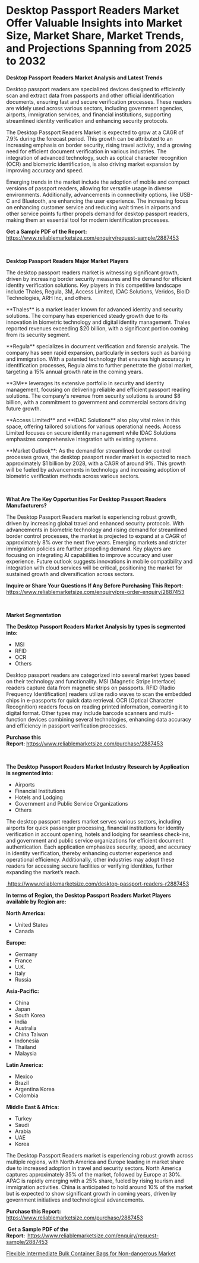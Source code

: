 <p><h1>Desktop Passport Readers Market Offer Valuable Insights into Market Size, Market Share, Market Trends, and Projections Spanning from 2025 to 2032</h1></p><p><strong>Desktop Passport Readers Market Analysis and Latest Trends</strong></p>
<p><p>Desktop passport readers are specialized devices designed to efficiently scan and extract data from passports and other official identification documents, ensuring fast and secure verification processes. These readers are widely used across various sectors, including government agencies, airports, immigration services, and financial institutions, supporting streamlined identity verification and enhancing security protocols.</p><p>The Desktop Passport Readers Market is expected to grow at a CAGR of 7.9% during the forecast period. This growth can be attributed to an increasing emphasis on border security, rising travel activity, and a growing need for efficient document verification in various industries. The integration of advanced technology, such as optical character recognition (OCR) and biometric identification, is also driving market expansion by improving accuracy and speed.</p><p>Emerging trends in the market include the adoption of mobile and compact versions of passport readers, allowing for versatile usage in diverse environments. Additionally, advancements in connectivity options, like USB-C and Bluetooth, are enhancing the user experience. The increasing focus on enhancing customer service and reducing wait times in airports and other service points further propels demand for desktop passport readers, making them an essential tool for modern identification processes.</p></p>
<p><strong>Get a Sample PDF of the Report:&nbsp;</strong> <a href="https://www.reliablemarketsize.com/enquiry/request-sample/2887453?utm_campaign=2808&utm_medium=2&utm_source=Github&utm_content=ia&utm_term=14032025&utm_id=desktop-passport-readers">https://www.reliablemarketsize.com/enquiry/request-sample/2887453</a></p>
<p>&nbsp;</p>
<p><strong>Desktop Passport Readers Major Market Players</strong></p>
<p><p>The desktop passport readers market is witnessing significant growth, driven by increasing border security measures and the demand for efficient identity verification solutions. Key players in this competitive landscape include Thales, Regula, 3M, Access Limited, IDAC Solutions, Veridos, BioID Technologies, ARH Inc, and others.</p><p>**Thales** is a market leader known for advanced identity and security solutions. The company has experienced steady growth due to its innovation in biometric technology and digital identity management. Thales reported revenues exceeding $20 billion, with a significant portion coming from its security segment.</p><p>**Regula** specializes in document verification and forensic analysis. The company has seen rapid expansion, particularly in sectors such as banking and immigration. With a patented technology that ensures high accuracy in identification processes, Regula aims to further penetrate the global market, targeting a 15% annual growth rate in the coming years.</p><p>**3M** leverages its extensive portfolio in security and identity management, focusing on delivering reliable and efficient passport reading solutions. The company's revenue from security solutions is around $8 billion, with a commitment to government and commercial sectors driving future growth.</p><p>**Access Limited** and **IDAC Solutions** also play vital roles in this space, offering tailored solutions for various operational needs. Access Limited focuses on secure identity management while IDAC Solutions emphasizes comprehensive integration with existing systems.</p><p>**Market Outlook**: As the demand for streamlined border control processes grows, the desktop passport reader market is expected to reach approximately $1 billion by 2028, with a CAGR of around 9%. This growth will be fueled by advancements in technology and increasing adoption of biometric verification methods across various sectors.</p></p>
<p>&nbsp;</p>
<p><strong>What Are The Key Opportunities For Desktop Passport Readers Manufacturers?</strong></p>
<p><p>The Desktop Passport Readers market is experiencing robust growth, driven by increasing global travel and enhanced security protocols. With advancements in biometric technology and rising demand for streamlined border control processes, the market is projected to expand at a CAGR of approximately 8% over the next five years. Emerging markets and stricter immigration policies are further propelling demand. Key players are focusing on integrating AI capabilities to improve accuracy and user experience. Future outlook suggests innovations in mobile compatibility and integration with cloud services will be critical, positioning the market for sustained growth and diversification across sectors.</p></p>
<p><strong>Inquire or Share Your Questions If Any Before Purchasing This Report:</strong> <a href="https://www.reliablemarketsize.com/enquiry/pre-order-enquiry/2887453?utm_campaign=2808&utm_medium=2&utm_source=Github&utm_content=ia&utm_term=14032025&utm_id=desktop-passport-readers">https://www.reliablemarketsize.com/enquiry/pre-order-enquiry/2887453</a></p>
<p>&nbsp;</p>
<p><strong>Market Segmentation</strong></p>
<p><strong>The Desktop Passport Readers Market Analysis by types is segmented into:</strong></p>
<p><ul><li>MSI</li><li>RFID</li><li>OCR</li><li>Others</li></ul></p>
<p><p>Desktop passport readers are categorized into several market types based on their technology and functionality. MSI (Magnetic Stripe Interface) readers capture data from magnetic strips on passports. RFID (Radio Frequency Identification) readers utilize radio waves to scan the embedded chips in e-passports for quick data retrieval. OCR (Optical Character Recognition) readers focus on reading printed information, converting it to digital format. Other types may include barcode scanners and multi-function devices combining several technologies, enhancing data accuracy and efficiency in passport verification processes.</p></p>
<p><strong>Purchase this Report:&nbsp;</strong><a href="https://www.reliablemarketsize.com/purchase/2887453?utm_campaign=2808&utm_medium=2&utm_source=Github&utm_content=ia&utm_term=14032025&utm_id=desktop-passport-readers">https://www.reliablemarketsize.com/purchase/2887453</a></p>
<p>&nbsp;</p>
<p><strong>The Desktop Passport Readers Market Industry Research by Application is segmented into:</strong></p>
<p><ul><li>Airports</li><li>Financial Institutions</li><li>Hotels and Lodging</li><li>Government and Public Service Organizations</li><li>Others</li></ul></p>
<p><p>The desktop passport readers market serves various sectors, including airports for quick passenger processing, financial institutions for identity verification in account opening, hotels and lodging for seamless check-ins, and government and public service organizations for efficient document authentication. Each application emphasizes security, speed, and accuracy in identity verification, thereby enhancing customer experience and operational efficiency. Additionally, other industries may adopt these readers for accessing secure facilities or verifying identities, further expanding the market’s reach.</p></p>
<p><a href="https://www.reliablemarketsize.com/desktop-passport-readers-r2887453?utm_campaign=2808&utm_medium=2&utm_source=Github&utm_content=ia&utm_term=14032025&utm_id=desktop-passport-readers">&nbsp;https://www.reliablemarketsize.com/desktop-passport-readers-r2887453</a></p>
<p><strong>In terms of Region, the Desktop Passport Readers Market Players available by Region are:</strong></p>
<p>
    <p> <strong> North America: </strong>
        <ul>
            <li>United States</li>
            <li>Canada</li>
        </ul>
        </p> 
    <p> <strong> Europe: </strong>
        <ul>
            <li>Germany</li>
            <li>France</li>
            <li>U.K.</li>
            <li>Italy</li>
            <li>Russia</li>
        </ul>
        </p> 
    <p> <strong> Asia-Pacific: </strong>
        <ul>
            <li>China</li>
            <li>Japan</li>
            <li>South Korea</li>
            <li>India</li>
            <li>Australia</li>
            <li>China Taiwan</li>
            <li>Indonesia</li>
            <li>Thailand</li>
            <li>Malaysia</li>
        </ul>
        </p> 
    <p> <strong> Latin America: </strong>
        <ul>
            <li>Mexico</li>
            <li>Brazil</li>
            <li>Argentina Korea</li>
            <li>Colombia</li>
        </ul>
        </p> 
    <p> <strong> Middle East & Africa: </strong>
        <ul>
            <li>Turkey</li>
            <li>Saudi</li>
            <li>Arabia</li>
            <li>UAE</li>
            <li>Korea</li>
        </ul>
    </p>
    </p>
<p><p>The Desktop Passport Readers market is experiencing robust growth across multiple regions, with North America and Europe leading in market share due to increased adoption in travel and security sectors. North America captures approximately 35% of the market, followed by Europe at 30%. APAC is rapidly emerging with a 25% share, fueled by rising tourism and immigration activities. China is anticipated to hold around 10% of the market but is expected to show significant growth in coming years, driven by government initiatives and technological advancements.</p></p>
<p><strong>Purchase this Report: </strong><a href="https://www.reliablemarketsize.com/purchase/2887453?utm_campaign=2808&utm_medium=2&utm_source=Github&utm_content=ia&utm_term=14032025&utm_id=desktop-passport-readers">https://www.reliablemarketsize.com/purchase/2887453</a></p>
<p>&nbsp;<strong>Get a Sample PDF of the Report:&nbsp;&nbsp;</strong><a href="https://www.reliablemarketsize.com/enquiry/request-sample/2887453?utm_campaign=2808&utm_medium=2&utm_source=Github&utm_content=ia&utm_term=14032025&utm_id=desktop-passport-readers">https://www.reliablemarketsize.com/enquiry/request-sample/2887453</a></p>
<p><strong></strong></p>
<p><p><a href="https://github.com/stephaniwo144/Market-Research-Report-List-1/blob/main/flexible-intermediate-bulk-container-bags-for-non-dangerous-market.md?utm_campaign=2808&utm_medium=2&utm_source=Github&utm_content=ia&utm_term=14032025&utm_id=desktop-passport-readers">Flexible Intermediate Bulk Container Bags for Non-dangerous Market</a></p></p>